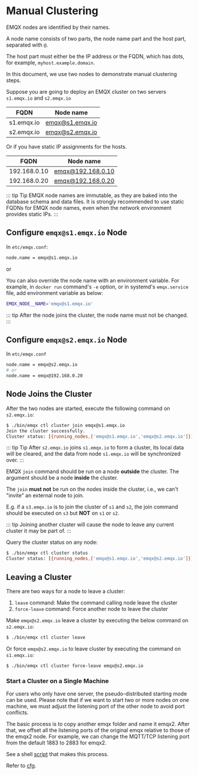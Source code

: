 # Manual Clustering

EMQX nodes are identified by their names.

A node name consists of two parts, the node name part and the host part, separated with `@`.

The host part must either be the IP address or the FQDN, which has dots,
for example, `myhost.example.domain`.

In this document, we use two nodes to demonstrate manual clustering steps.

Suppose you are going to deploy an EMQX cluster on two servers `s1.emqx.io` and `s2.emqx.io`

| FQDN       | Node name       |
| ---------- | --------------- |
| s1.emqx.io | emqx@s1.emqx.io |
| s2.emqx.io | emqx@s2.emqx.io |

Or if you have static IP assignments for the hosts.

| FQDN         | Node name         |
| ------------ | ----------------- |
| 192.168.0.10 | emqx@192.168.0.10 |
| 192.168.0.20 | emqx@192.168.0.20 |

::: tip Tip
EMQX node names are immutable, as they are baked into the database schema and data files. It is strongly recommended to use static FQDNs for EMQX node names, even when the network environment provides static IPs.
:::

## Configure `emqx@s1.emqx.io` Node

In `etc/emqx.conf`:

```bash
node.name = emqx@s1.emqx.io
```

or

You can also override the node name with an environment variable. For example, in `docker run` command's `-e` option, or in systemd's `emqx.service` file, add environment variable as below:

```bash
EMQX_NODE__NAME='emqx@s1.emqx.io'
```

::: tip
After the node joins the cluster, the node name must not be changed.
:::

## Configure `emqx@s2.emqx.io` Node

In `etc/emqx.conf`

```bash
node.name = emqx@s2.emqx.io
# or
node.name = emqx@192.168.0.20
```

## Node Joins the Cluster

After the two nodes are started, execute the following command on `s2.emqx.io`:

```bash
$ ./bin/emqx ctl cluster join emqx@s1.emqx.io
Join the cluster successfully.
Cluster status: [{running_nodes,['emqx@s1.emqx.io','emqx@s2.emqx.io']}]
```
::: tip Tip
After `s2.emqx.io` joins `s1.emqx.io` to form a cluster,
its local data will be cleared, and the data from node `s1.emqx.io`
will be synchronized over.
:::

EMQX `join` command should be run on a node **outside** the cluster. The argument should be a node **inside** the cluster.

The `join` **must not** be run on the nodes inside the cluster, i.e., we can't "invite" an external node to join.

E.g. if a `s3.emqx.io` is to join the cluster of `s1` and `s2`,
the join command should be executed on `s3` but **NOT** on `s1` or `s2`.

::: tip
Joining another cluster will cause the node to leave any current cluster it may be part of.
:::

Query the cluster status on any node:

```bash
$ ./bin/emqx ctl cluster status
Cluster status: [{running_nodes,['emqx@s1.emqx.io','emqx@s2.emqx.io']}]
```

## Leaving a Cluster

There are two ways for a node to leave a cluster:

1. `leave` command: Make the command calling node leave the cluster
2. `force-leave` command: Force another node to leave the cluster

Make `emqx@s2.emqx.io` leave a cluster by executing the below command on `s2.emqx.io`:

```bash
$ ./bin/emqx ctl cluster leave
```

Or force `emqx@s2.emqx.io` to leave cluster by executing the command on `s1.emqx.io`:

```bash
$ ./bin/emqx ctl cluster force-leave emqx@s2.emqx.io
```

### Start a Cluster on a Single Machine

For users who only have one server, the pseudo-distributed starting mode can be used.
Please note that if we want to start two or more nodes on one machine, we must adjust
the listening port of the other node to avoid port conflicts.

The basic process is to copy another emqx folder and name it emqx2.
After that, we offset all the listening ports of the original emqx relative to those of the emqx2 node.
For example, we can change the MQTT/TCP listening port from the default 1883 to 2883 for emqx2.

See a shell [script](https://github.com/terry-xiaoyu/one_more_emqx) that makes this process.

Refer to [cfg](../../configuration/configuration-manual.html).
